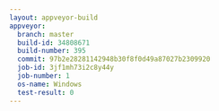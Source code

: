 ```yaml
---
layout: appveyor-build
appveyor:
  branch: master
  build-id: 34808671
  build-number: 395
  commit: 97b2e28281142948b30f8f0d49a87027b2309920
  job-id: 3jf1mh73i2c8y44y
  job-number: 1
  os-name: Windows
  test-result: 0
---
```

